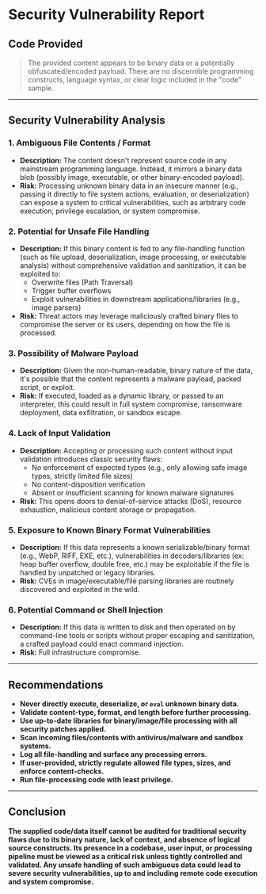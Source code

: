 # Security Vulnerability Report

## Code Provided

> The provided content appears to be binary data or a potentially obfuscated/encoded payload. There are no discernible programming constructs, language syntax, or clear logic included in the "code" sample.

---

## Security Vulnerability Analysis

### 1. **Ambiguous File Contents / Format**
- **Description:** The content doesn't represent source code in any mainstream programming language. Instead, it mirrors a binary data blob (possibly image, executable, or other binary-encoded payload).
- **Risk:** Processing unknown binary data in an insecure manner (e.g., passing it directly to file system actions, evaluation, or deserialization) can expose a system to critical vulnerabilities, such as arbitrary code execution, privilege escalation, or system compromise.

### 2. **Potential for Unsafe File Handling**
- **Description:** If this binary content is fed to any file-handling function (such as file upload, deserialization, image processing, or executable analysis) without comprehensive validation and sanitization, it can be exploited to:
  - Overwrite files (Path Traversal)
  - Trigger buffer overflows
  - Exploit vulnerabilities in downstream applications/libraries (e.g., image parsers)
- **Risk:** Threat actors may leverage maliciously crafted binary files to compromise the server or its users, depending on how the file is processed.

### 3. **Possibility of Malware Payload**
- **Description:** Given the non-human-readable, binary nature of the data, it's possible that the content represents a malware payload, packed script, or exploit.
- **Risk:** If executed, loaded as a dynamic library, or passed to an interpreter, this could result in full system compromise, ransomware deployment, data exfiltration, or sandbox escape.

### 4. **Lack of Input Validation**
- **Description:** Accepting or processing such content without input validation introduces classic security flaws:
  - No enforcement of expected types (e.g., only allowing safe image types, strictly limited file sizes)
  - No content-disposition verification
  - Absent or insufficient scanning for known malware signatures
- **Risk:** This opens doors to denial-of-service attacks (DoS), resource exhaustion, malicious content storage or propagation.

### 5. **Exposure to Known Binary Format Vulnerabilities**
- **Description:** If this data represents a known serializable/binary format (e.g., WebP, RIFF, EXE, etc.), vulnerabilities in decoders/libraries (ex: heap buffer overflow, double free, etc.) may be exploitable if the file is handled by unpatched or legacy libraries.
- **Risk:** CVEs in image/executable/file parsing libraries are routinely discovered and exploited in the wild.

### 6. **Potential Command or Shell Injection**
- **Description:** If this data is written to disk and then operated on by command-line tools or scripts without proper escaping and sanitization, a crafted payload could enact command injection.
- **Risk:** Full infrastructure compromise.

---

## Recommendations

- **Never directly execute, deserialize, or `eval` unknown binary data.**
- **Validate content-type, format, and length before further processing.**
- **Use up-to-date libraries for binary/image/file processing with all security patches applied.**
- **Scan incoming files/contents with antivirus/malware and sandbox systems.**
- **Log all file-handling and surface any processing errors.**
- **If user-provided, strictly regulate allowed file types, sizes, and enforce content-checks.**
- **Run file-processing code with least privilege.**

---

## Conclusion

**The supplied code/data itself cannot be audited for traditional security flaws due to its binary nature, lack of context, and absence of logical source constructs. Its presence in a codebase, user input, or processing pipeline must be viewed as a critical risk unless tightly controlled and validated. Any unsafe handling of such ambiguous data could lead to severe security vulnerabilities, up to and including remote code execution and system compromise.**